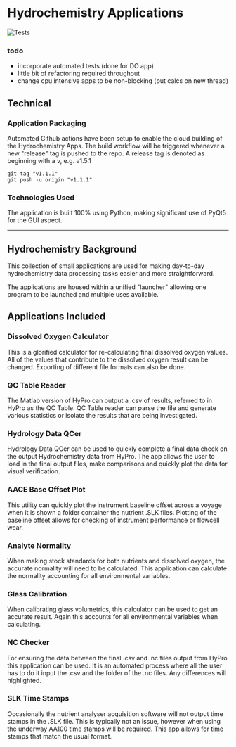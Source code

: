 # Hydrochemistry Applications

![Tests](https://github.com/kendall-s/HydrochemistryApps/workflows/Python%20Commit%20Test/badge.svg)


### todo
- incorporate automated tests (done for DO app)
- little bit of refactoring required throughout
- change cpu intensive apps to be non-blocking (put calcs on new thread)

## Technical 
### Application Packaging
Automated Github actions have been setup to enable the cloud building of the Hydrochemistry Apps. 
The build workflow will be triggered whenever a new "release" tag is pushed to the repo. A release tag is denoted as 
beginning with a v, e.g. v1.5.1

```editorconfig
git tag "v1.1.1"
git push -u origin "v1.1.1"
```


### Technologies Used
The application is built 100% using Python, making significant use of PyQt5 for the GUI aspect.  

---

## Hydrochemistry Background

This collection of small applications are used for making day-to-day hydrochemistry data processing tasks easier and more straightforward.

The applications are housed within a unified "launcher" allowing one program to be launched and multiple uses available.

## Applications Included

### Dissolved Oxygen Calculator
This is a glorified calculator for re-calculating final dissolved oxygen values. All of the values that contribute to 
the dissolved oxygen result can be changed. Exporting of different file formats can also be done.

### QC Table Reader
The Matlab version of HyPro can output a .csv of results, referred to in HyPro as the QC Table. QC Table reader can 
parse the file and generate various statistics or isolate the results that are being investigated.

### Hydrology Data QCer
Hydrology Data QCer can be used to quickly complete a final data check on the output Hydrochemistry data from HyPro. 
The app allows the user to load in the final output files, make comparisons and quickly plot the data for visual verification. 

### AACE Base Offset Plot
This utility can quickly plot the instrument baseline offset across a voyage when it is shown a folder container the 
nutrient .SLK files. Plotting of the baseline offset allows for checking of instrument performance or flowcell wear.

### Analyte Normality
When making stock standards for both nutrients and dissolved oxygen, the accurate normality will need to be calculated. 
This application can calculate the normality accounting for all environmental variables. 

### Glass Calibration
When calibrating glass volumetrics, this calculator can be used to get an accurate result. Again this accounts for all 
environmental variables when calculating.

### NC Checker
For ensuring the data between the final .csv and .nc files output from HyPro this application can be used. It is an 
automated process where all the user has to do it input the .csv and the folder of the .nc files. Any differences will 
highlighted. 

### SLK Time Stamps
Occasionally the nutrient analyser acquisition software will not output time stamps in the .SLK file. This is typically 
not an issue, however when using the underway AA100 time stamps will be required. This app allows for time stamps that 
match the usual format. 

